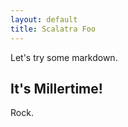 ```yaml
---
layout: default
title: Scalatra Foo
---
```


Let's try some markdown.

It's Millertime!
----------------

Rock.